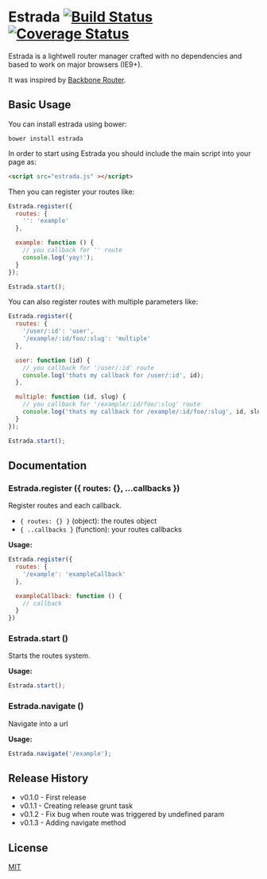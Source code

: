 # Estrada [![Build Status](https://travis-ci.org/weslleyaraujo/estrada.svg?branch=master)](https://travis-ci.org/weslleyaraujo/estrada) [![Coverage Status](https://coveralls.io/repos/weslleyaraujo/estrada/badge.svg?branch=master)](https://coveralls.io/r/weslleyaraujo/estrada)

Estrada is a lightwell router manager crafted with no dependencies and based to work on major browsers (IE9+).

It was inspired by [Backbone Router](http://backbonejs.org/#Router).

## Basic Usage

You can install estrada using bower:

```
bower install estrada
```

In order to start using Estrada you should include the main script into your page as:

```html
<script src="estrada.js" ></script>
```

Then you can register your routes like:

```javascript
Estrada.register({
  routes: {
    '': 'example'
  },

  example: function () {
    // you callback for '' route
    console.log('yay!');
  }
});

Estrada.start();
```

You can also register routes with multiple parameters like:

```javascript
Estrada.register({
  routes: {
    '/user/:id': 'user',
    '/example/:id/foo/:slug': 'multiple'
  },

  user: function (id) {
    // you callback for '/user/:id' route
    console.log('thats my callback for /user/:id', id);
  },

  multiple: function (id, slug) {
    // you callback for '/example/:id/foo/:slug' route
    console.log('thats my callback for /example/:id/foo/:slug', id, slug);
  }
});

Estrada.start();
```

## Documentation

### Estrada.register ({ routes: {}, ...callbacks })
Register routes and each callback.

- `{ routes: {} }` (object): the routes object
- `{ ..callbacks }` (function): your routes callbacks

__Usage:__

```javascript
Estrada.register({
  routes: {
    '/example': 'exampleCallback'
  },

  exampleCallback: function () {
    // callback
  }
})
```

### Estrada.start ()
Starts the routes system.

__Usage:__

```javascript
Estrada.start();
```

### Estrada.navigate ()
Navigate into a url

__Usage:__

```javascript
Estrada.navigate('/example');
```

## Release History

* v0.1.0 - First release
* v0.1.1 - Creating release grunt task
* v0.1.2 - Fix bug when route was triggered by undefined param
* v0.1.3 - Adding navigate method

## License

[MIT](http://example.com)
